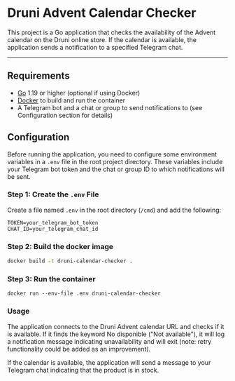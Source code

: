 # Druni Advent Calendar Checker

This project is a Go application that checks the availability of the Advent calendar on the Druni online store. If the calendar is available, the application sends a notification to a specified Telegram chat.

---

## Requirements

- [Go](https://golang.org/doc/install) 1.19 or higher (optional if using Docker)
- [Docker](https://docs.docker.com/get-docker/) to build and run the container
- A Telegram bot and a chat or group to send notifications to (see Configuration section for details)

## Configuration

Before running the application, you need to configure some environment variables in a `.env` file in the root project directory. These variables include your Telegram bot token and the chat or group ID to which notifications will be sent.

### Step 1: Create the `.env` File

Create a file named `.env` in the root directory (`/cmd`) and add the following:

```env
TOKEN=your_telegram_bot_token
CHAT_ID=your_telegram_chat_id
```

### Step 2: Build the docker image

```bash
docker build -t druni-calendar-checker .
```

### Step 3: Run the container

```
docker run --env-file .env druni-calendar-checker
```

### Usage

The application connects to the Druni Advent calendar URL and checks if it is available. If it finds the keyword No disponible ("Not available"), it will log a notification message indicating unavailability and will exit (note: retry functionality could be added as an improvement).

If the calendar is available, the application will send a message to your Telegram chat indicating that the product is in stock.
